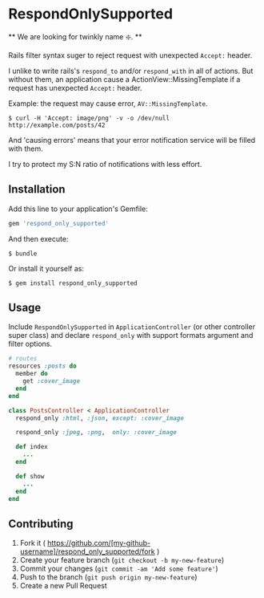 # RespondOnlySupported

** We are looking for twinkly name :sparkle:. **

Rails filter syntax suger to reject request with unexpected `Accept:` header.

I unlike to write rails's `respond_to` and/or `respond_with` in all of actions.
But without them, an application cause a ActionView::MissingTemplate if a request
has unexpected `Accept:` header.

Example: the request may cause error, `AV::MissingTemplate`.

```
$ curl -H 'Accept: image/png' -v -o /dev/null http://example.com/posts/42
```

And 'causing errors' means that your error notification service will be filled with them.

I try to protect my S:N ratio of notifications with less effort.

## Installation

Add this line to your application's Gemfile:

```ruby
gem 'respond_only_supported'
```

And then execute:

    $ bundle

Or install it yourself as:

    $ gem install respond_only_supported

## Usage

Include `RespondOnlySupported` in `ApplicationController` (or other controller super class) and declare `respond_only` with support formats argument and filter options.

```ruby
# routes
resources :posts do
  member do
    get :cover_image
  end
end

```

```ruby
class PostsController < ApplicationController
  respond_only :html, :json, except: :cover_image

  respond_only :jpeg, :png,  only: :cover_image

  def index
    ...
  end

  def show
    ...
  end
end
```

## Contributing

1. Fork it ( https://github.com/[my-github-username]/respond_only_supported/fork )
2. Create your feature branch (`git checkout -b my-new-feature`)
3. Commit your changes (`git commit -am 'Add some feature'`)
4. Push to the branch (`git push origin my-new-feature`)
5. Create a new Pull Request
